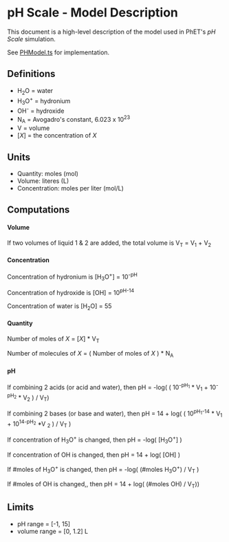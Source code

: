 # pH Scale - Model Description

This document is a high-level description of the model used in PhET's _pH Scale_ simulation.

See [PHModel.ts](https://github.com/phetsims/ph-scale/blob/master/js/common/model/PHModel.ts) for implementation.

## Definitions

* H<sub>2</sub>O = water
* H<sub>3</sub>O<sup>+</sup> = hydronium
* OH<sup>-</sup> = hydroxide
* N<sub>A</sub> = Avogadro's constant, 6.023 x 10<sup>23</sup>
* V = volume
* [<i>X</i>] = the concentration of <i>X</i>

## Units

* Quantity: moles (mol)
* Volume: literes (L)
* Concentration: moles per liter (mol/L)

## Computations

#### Volume

If two volumes of liquid 1 & 2 are added, the total volume is V<sub>T</sub> = V<sub>1</sub> + V<sub>2</sub>

#### Concentration

Concentration of hydronium is [H<sub>3</sub>O<sup>+</sup>] = 10<sup>-pH</sup>

Concentration of hydroxide is [OH] = 10<sup>pH-14</sup>

Concentration of water is [H<sub>2</sub>O] = 55

#### Quantity

Number of moles of _X_ = [_X_] * V<sub>T</sub>

Number of molecules of _X_ = ( Number of moles of _X_ ) * N<sub>A</sub>

#### pH

If combining 2 acids (or acid and water), then pH = -log( ( 10<sup>-pH<sub>1</sub></sup> * V<sub>1</sub> + 10<sup>-pH<sub>2</sub></sup> * V<sub>2</sub> ) / V<sub>T</sub>)

If combining 2 bases (or base and water), then pH = 14 + log( ( 10<sup>pH<sub>1</sub>-14</sup> * V<sub>1</sub> + 10<sup>14-pH<sub>2</sub></sup> *V <sub>2</sub> ) / V<sub>T</sub> )

If concentration of H<sub>3</sub>O<sup>+</sup> is changed, then pH = -log( [H<sub>3</sub>O<sup>+</sup>] )

If concentration of OH is changed, then pH = 14 + log( [OH] )

If #moles of H<sub>3</sub>O<sup>+</sup> is changed, then pH = -log( (#moles H<sub>3</sub>O<sup>+</sup>) / V<sub>T</sub> )

If #moles of OH is changed,, then pH = 14 + log( (#moles OH) / V<sub>T</sub>))

## Limits

* pH range = [-1, 15]
* volume range = [0, 1.2] L
